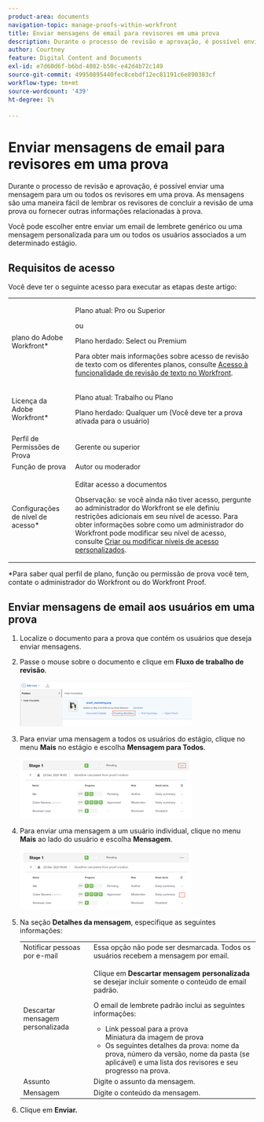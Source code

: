 ```yaml
---
product-area: documents
navigation-topic: manage-proofs-within-workfront
title: Enviar mensagens de email para revisores em uma prova
description: Durante o processo de revisão e aprovação, é possível enviar uma mensagem para um ou todos os revisores em uma prova. As mensagens são uma maneira fácil de lembrar os revisores de concluir a revisão de uma prova ou fornecer outras informações relacionadas à prova.
author: Courtney
feature: Digital Content and Documents
exl-id: e7d60d6f-b6bd-4082-b50c-e42d4b72c149
source-git-commit: 49950895440fec8cebdf12ec81191c6e890383cf
workflow-type: tm+mt
source-wordcount: '439'
ht-degree: 1%

---
```


# Enviar mensagens de email para revisores em uma prova

Durante o processo de revisão e aprovação, é possível enviar uma mensagem para um ou todos os revisores em uma prova. As mensagens são uma maneira fácil de lembrar os revisores de concluir a revisão de uma prova ou fornecer outras informações relacionadas à prova.

Você pode escolher entre enviar um email de lembrete genérico ou uma mensagem personalizada para um ou todos os usuários associados a um determinado estágio.

## Requisitos de acesso

Você deve ter o seguinte acesso para executar as etapas deste artigo:

<table style="table-layout:auto"> 
 <col> 
 <col> 
 <tbody> 
  <tr> 
   <td role="rowheader">plano do Adobe Workfront*</td> 
   <td> <p>Plano atual: Pro ou Superior</p> <p>ou</p> <p>Plano herdado: Select ou Premium</p> <p>Para obter mais informações sobre acesso de revisão de texto com os diferentes planos, consulte <a href="/help/quicksilver/administration-and-setup/manage-workfront/configure-proofing/access-to-proofing-functionality.md" class="MCXref xref">Acesso à funcionalidade de revisão de texto no Workfront</a>.</p> </td> 
  </tr> 
  <tr> 
   <td role="rowheader">Licença da Adobe Workfront*</td> 
   <td> <p>Plano atual: Trabalho ou Plano</p> <p>Plano herdado: Qualquer um (Você deve ter a prova ativada para o usuário)</p> </td> 
  </tr> 
  <tr> 
   <td role="rowheader">Perfil de Permissões de Prova </td> 
   <td>Gerente ou superior</td> 
  </tr> 
  <tr> 
   <td role="rowheader">Função de prova</td> 
   <td>Autor ou moderador</td> 
  </tr> 
  <tr> 
   <td role="rowheader">Configurações de nível de acesso*</td> 
   <td> <p>Editar acesso a documentos</p> <p>Observação: se você ainda não tiver acesso, pergunte ao administrador do Workfront se ele definiu restrições adicionais em seu nível de acesso. Para obter informações sobre como um administrador do Workfront pode modificar seu nível de acesso, consulte <a href="../../../administration-and-setup/add-users/configure-and-grant-access/create-modify-access-levels.md" class="MCXref xref">Criar ou modificar níveis de acesso personalizados</a>.</p> </td> 
  </tr> 
 </tbody> 
</table>

&#42;Para saber qual perfil de plano, função ou permissão de prova você tem, contate o administrador do Workfront ou do Workfront Proof.

## Enviar mensagens de email aos usuários em uma prova

1. Localize o documento para a prova que contém os usuários que deseja enviar mensagens.
1. Passe o mouse sobre o documento e clique em **Fluxo de trabalho de revisão**.

   ![](assets/proof-workflow-doc-list-350x92.png)

1. Para enviar uma mensagem a todos os usuários do estágio, clique no menu **Mais** no estágio e escolha **Mensagem para Todos**.

   ![](assets/message-stage-350x122.png)

1. Para enviar uma mensagem a um usuário individual, clique no menu **Mais** ao lado do usuário e escolha **Mensagem**.

   ![](assets/message-user-350x121.png)

1. Na seção **Detalhes da mensagem**, especifique as seguintes informações:

   <table style="table-layout:auto"> 
    <col> 
    <col> 
    <tbody> 
     <tr> 
      <td role="rowheader">Notificar pessoas por e-mail</td> 
      <td>Essa opção não pode ser desmarcada. Todos os usuários recebem a mensagem por email.</td> 
     </tr> 
     <tr> 
      <td role="rowheader">Descartar mensagem personalizada</td> 
      <td> <p>Clique em <strong>Descartar mensagem personalizada</strong> se desejar incluir somente o conteúdo de email padrão.</p> <p>O email de lembrete padrão inclui as seguintes informações:</p> 
       <ul> 
        <li>Link pessoal para a prova<br>Miniatura da imagem de prova<br></li> 
        <li>Os seguintes detalhes da prova: nome da prova, número da versão, nome da pasta (se aplicável) e uma lista dos revisores e seu progresso na prova.</li> 
       </ul> </td> 
     </tr> 
     <tr> 
      <td role="rowheader">Assunto</td> 
      <td>Digite o assunto da mensagem.</td> 
     </tr> 
     <tr> 
      <td role="rowheader">Mensagem</td> 
      <td>Digite o conteúdo da mensagem.</td> 
     </tr> 
    </tbody> 
   </table>

1. Clique em **Enviar.**
